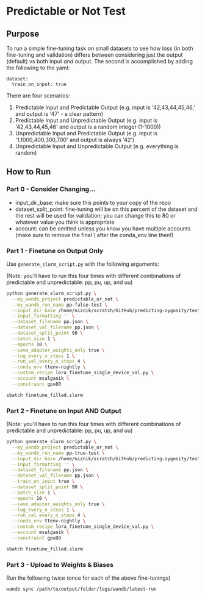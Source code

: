 # Predictable or Not Test

## Purpose

To run a simple fine-tuning task on small datasets to see how loss (in both fine-tuning and validation) differs between considering just the output (default) vs both input *and* output. The second is accomplished by adding the following to the yaml:

```
dataset:
  train_on_input: true
```

There are four scenarios:
1. Predictable Input and Predictable Output (e.g. input is '42,43,44,45,46,' and output is '47' - a clear pattern)
1. Predictable Input and Unpredictable Output (e.g. input is '42,43,44,45,46' and output is a random integer (1-1000))
1. Unpredictable Input and Predictable Output (e.g. input is '1,1000,400,300,700' and output is always '42')
1. Unpredictable Input and Unpredictable Output (e.g. everything is random)

## How to Run

### Part 0 - Consider Changing...

- input_dir_base: make sure this points to your copy of the repo
- dataset_split_point: fine-tuning will be on this percent of the dataset and the rest will be used for validation; you can change this to 80 or whatever value you think is appropriate
- account: can be omitted unless you know you have multiple accounts (make sure to remove the final \ after the conda_env line then!)

### Part 1 - Finetune on Output Only

Use `generate_slurm_script.py` with the following arguments:

(Note: you'll have to run this four times with different combinations of predictable and unpredictable: pp, pu, up, and uu)

```bash
python generate_slurm_script.py \
  --my_wandb_project predictable_or_not \
  --my_wandb_run_name pp-false-test \
  --input_dir_base /home/niznik/scratch/GitHub/predicting-zygosity/tests/predictable_or_not/ \
  --input_formatting '' \
  --dataset_filename pp.json \
  --dataset_val_filename pp.json \
  --dataset_split_point 90 \
  --batch_size 1 \
  --epochs 10 \
  --save_adapter_weights_only true \
  --log_every_n_steps 1 \
  --run_val_every_n_steps 4 \
  --conda_env ttenv-nightly \
  --custom_recipe lora_finetune_single_device_val.py \
  --account msalganik \
  --constraint gpu80

sbatch finetune_filled.slurm
```

### Part 2 - Finetune on Input AND Output

(Note: you'll have to run this four times with different combinations of predictable and unpredictable: pp, pu, up, and uu)

```bash
python generate_slurm_script.py \
  --my_wandb_project predictable_or_not \
  --my_wandb_run_name pp-true-test \
  --input_dir_base /home/niznik/scratch/GitHub/predicting-zygosity/tests/predictable_or_not/ \
  --input_formatting '' \
  --dataset_filename pp.json \
  --dataset_val_filename pp.json \
  --train_on_input true \
  --dataset_split_point 90 \
  --batch_size 1 \
  --epochs 10 \
  --save_adapter_weights_only true \
  --log_every_n_steps 1 \
  --run_val_every_n_steps 4 \
  --conda_env ttenv-nightly \
  --custom_recipe lora_finetune_single_device_val.py \
  --account msalganik \
  --constraint gpu80

sbatch finetune_filled.slurm
```

### Part 3 - Upload to Weights & Biases

Run the following twice (once for each of the above fine-tunings)

```bash
wandb sync /path/to/output/folder/logs/wandb/latest-run
```